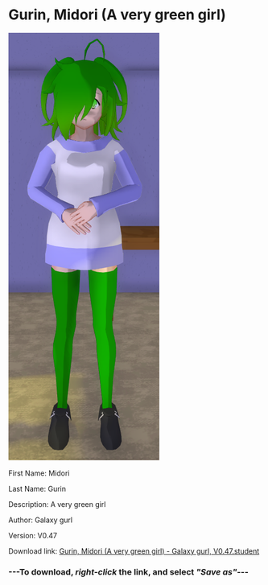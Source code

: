 # Gurin, Midori (A very green girl)

<img src = "https://raw.githubusercontent.com/Arbiter1223/Daigaku-Gurashi-Custom-Students/master/Students/Files/Gurin%2C%20Midori%20(A%20very%20green%20girl).png">

First Name: Midori

Last Name: Gurin

Description: A very green girl

Author: Galaxy gurl

Version: V0.47

Download link: <a href="https://raw.githubusercontent.com/Arbiter1223/Daigaku-Gurashi-Custom-Students/master/Students/Files/Gurin%2C%20Midori%20(A%20very%20green%20girl)%20-%20Galaxy%20gurl%2C%20V0.47.student">Gurin, Midori (A very green girl) - Galaxy gurl, V0.47.student</a>

### ---**To download, _right-click_ the link, and select _"Save as"_**---
